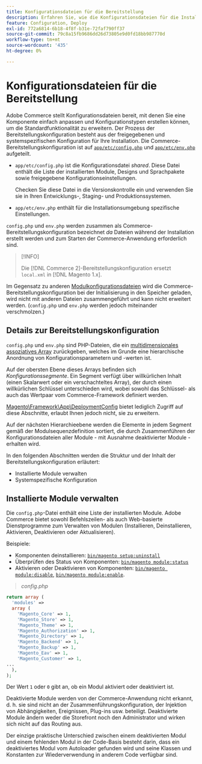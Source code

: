 ```yaml
---
title: Konfigurationsdateien für die Bereitstellung
description: Erfahren Sie, wie die Konfigurationsdateien für die Installation des Commerce-Programms funktionieren.
feature: Configuration, Deploy
exl-id: 772a6814-6b18-4f8f-b31e-72faf790ff37
source-git-commit: 79c8a15fb9686dd26d73805e9d0fd18bb987770d
workflow-type: tm+mt
source-wordcount: '435'
ht-degree: 0%

---
```


# Konfigurationsdateien für die Bereitstellung

Adobe Commerce stellt Konfigurationsdateien bereit, mit denen Sie eine Komponente einfach anpassen und Konfigurationstypen erstellen können, um die Standardfunktionalität zu erweitern. Der Prozess der Bereitstellungskonfiguration besteht aus der freigegebenen und systemspezifischen Konfiguration für Ihre Installation. Die Commerce-Bereitstellungskonfiguration ist auf [`app/etc/config.php`](../reference/config-reference-configphp.md) und [`app/etc/env.php`](../reference/config-reference-envphp.md) aufgeteilt.

- `app/etc/config.php` ist die Konfigurationsdatei _shared_.
Diese Datei enthält die Liste der installierten Module, Designs und Sprachpakete sowie freigegebene Konfigurationseinstellungen.

  Checken Sie diese Datei in die Versionskontrolle ein und verwenden Sie sie in Ihren Entwicklungs-, Staging- und Produktionssystemen.

- `app/etc/env.php` enthält für die Installationsumgebung spezifische Einstellungen.

`config.php` und `env.php` werden zusammen als Commerce-Bereitstellungskonfiguration bezeichnet _da_ Dateien während der Installation erstellt werden und zum Starten der Commerce-Anwendung erforderlich sind.

>[!INFO]
>
>Die [!DNL Commerce 2]-Bereitstellungskonfiguration ersetzt `local.xml` in [!DNL Magento 1.x].

Im Gegensatz zu anderen [Modulkonfigurationsdateien](../reference/module-files.md) wird die Commerce-Bereitstellungskonfiguration bei der Initialisierung in den Speicher geladen, wird nicht mit anderen Dateien zusammengeführt und kann nicht erweitert werden. (`config.php` und `env.php` werden jedoch miteinander verschmolzen.)

## Details zur Bereitstellungskonfiguration

`config.php` und `env.php` sind PHP-Dateien, die ein [multidimensionales assoziatives Array](https://www.w3schools.com:443/php/php_arrays.asp) zurückgeben, welches im Grunde eine hierarchische Anordnung von Konfigurationsparametern und -werten ist.

Auf der obersten Ebene dieses Arrays befinden sich _Konfigurationssegmente_. Ein Segment verfügt über willkürlichen Inhalt (einen Skalarwert oder ein verschachteltes Array), der durch einen willkürlichen Schlüssel unterschieden wird, wobei sowohl das Schlüssel- als auch das Wertpaar vom Commerce-Framework definiert werden.

[Magento\Framework\App\DeploymentConfig](https://github.com/magento/magento2/blob/2.4/lib/internal/Magento/Framework/App/DeploymentConfig.php) bietet lediglich Zugriff auf diese Abschnitte, erlaubt Ihnen jedoch nicht, sie zu erweitern.

Auf der nächsten Hierarchieebene werden die Elemente in jedem Segment gemäß der Modulsequenzdefinition sortiert, die durch Zusammenführen der Konfigurationsdateien aller Module - mit Ausnahme deaktivierter Module - erhalten wird.

In den folgenden Abschnitten werden die Struktur und der Inhalt der Bereitstellungskonfiguration erläutert:

- Installierte Module verwalten
- Systemspezifische Konfiguration

## Installierte Module verwalten

Die `config.php`-Datei enthält eine Liste der installierten Module. Adobe Commerce bietet sowohl Befehlszeilen- als auch Web-basierte Dienstprogramme zum Verwalten von Modulen (Installieren, Deinstallieren, Aktivieren, Deaktivieren oder Aktualisieren).

Beispiele:

- Komponenten deinstallieren: [`bin/magento setup:uninstall`](../../installation/tutorials/uninstall-modules.md)
- Überprüfen des Status von Komponenten: [`bin/magento module:status`](https://experienceleague.adobe.com/en/docs/commerce-operations/tools/cli-reference/commerce-on-premises#modulestatus)
- Aktivieren oder Deaktivieren von Komponenten: [`bin/magento module:disable`](../../installation/tutorials/manage-modules.md), [`bin/magento module:enable`](../../installation/tutorials/manage-modules.md).

> _config.php_

```php
return array (
  'modules' =>
  array (
    'Magento_Core' => 1,
    'Magento_Store' => 1,
    'Magento_Theme' => 1,
    'Magento_Authorization' => 1,
    'Magento_Directory' => 1,
    'Magento_Backend' => 1,
    'Magento_Backup' => 1,
    'Magento_Eav' => 1,
    'Magento_Customer' => 1,
...
  ),
);
```

Der Wert `1` oder `0` gibt an, ob ein Modul aktiviert oder deaktiviert ist.

Deaktivierte Module werden von der Commerce-Anwendung nicht erkannt, d. h. sie sind nicht an der Zusammenführungskonfiguration, der Injektion von Abhängigkeiten, Ereignissen, Plug-ins usw. beteiligt. Deaktivierte Module ändern weder die Storefront noch den Administrator und wirken sich nicht auf das Routing aus.

Der einzige praktische Unterschied zwischen einem deaktivierten Modul und einem fehlenden Modul in der Code-Basis besteht darin, dass ein deaktiviertes Modul vom Autoloader gefunden wird und seine Klassen und Konstanten zur Wiederverwendung in anderem Code verfügbar sind.
